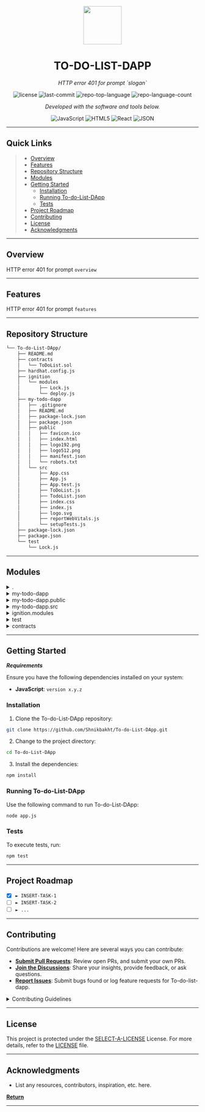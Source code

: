 <p align="center">
  <img src="https://cdn-icons-png.flaticon.com/512/6295/6295417.png" width="100" />
</p>
<p align="center">
    <h1 align="center">TO-DO-LIST-DAPP</h1>
</p>
<p align="center">
    <em>HTTP error 401 for prompt `slogan`</em>
</p>
<p align="center">
	<img src="https://img.shields.io/github/license/Shnikbakht/To-do-List-DApp.git?style=flat&color=0080ff" alt="license">
	<img src="https://img.shields.io/github/last-commit/Shnikbakht/To-do-List-DApp.git?style=flat&logo=git&logoColor=white&color=0080ff" alt="last-commit">
	<img src="https://img.shields.io/github/languages/top/Shnikbakht/To-do-List-DApp.git?style=flat&color=0080ff" alt="repo-top-language">
	<img src="https://img.shields.io/github/languages/count/Shnikbakht/To-do-List-DApp.git?style=flat&color=0080ff" alt="repo-language-count">
<p>
<p align="center">
		<em>Developed with the software and tools below.</em>
</p>
<p align="center">
	<img src="https://img.shields.io/badge/JavaScript-F7DF1E.svg?style=flat&logo=JavaScript&logoColor=black" alt="JavaScript">
	<img src="https://img.shields.io/badge/HTML5-E34F26.svg?style=flat&logo=HTML5&logoColor=white" alt="HTML5">
	<img src="https://img.shields.io/badge/React-61DAFB.svg?style=flat&logo=React&logoColor=black" alt="React">
	<img src="https://img.shields.io/badge/JSON-000000.svg?style=flat&logo=JSON&logoColor=white" alt="JSON">
</p>
<hr>

##  Quick Links

> - [ Overview](#-overview)
> - [ Features](#-features)
> - [ Repository Structure](#-repository-structure)
> - [ Modules](#-modules)
> - [ Getting Started](#-getting-started)
>   - [ Installation](#-installation)
>   - [ Running To-do-List-DApp](#-running-To-do-List-DApp)
>   - [ Tests](#-tests)
> - [ Project Roadmap](#-project-roadmap)
> - [ Contributing](#-contributing)
> - [ License](#-license)
> - [ Acknowledgments](#-acknowledgments)

---

##  Overview

HTTP error 401 for prompt `overview`

---

##  Features

HTTP error 401 for prompt `features`

---

##  Repository Structure

```sh
└── To-do-List-DApp/
    ├── README.md
    ├── contracts
    │   └── ToDoList.sol
    ├── hardhat.config.js
    ├── ignition
    │   └── modules
    │       ├── Lock.js
    │       └── deploy.js
    ├── my-todo-dapp
    │   ├── .gitignore
    │   ├── README.md
    │   ├── package-lock.json
    │   ├── package.json
    │   ├── public
    │   │   ├── favicon.ico
    │   │   ├── index.html
    │   │   ├── logo192.png
    │   │   ├── logo512.png
    │   │   ├── manifest.json
    │   │   └── robots.txt
    │   └── src
    │       ├── App.css
    │       ├── App.js
    │       ├── App.test.js
    │       ├── ToDoList.js
    │       ├── TodoList.json
    │       ├── index.css
    │       ├── index.js
    │       ├── logo.svg
    │       ├── reportWebVitals.js
    │       └── setupTests.js
    ├── package-lock.json
    ├── package.json
    └── test
        └── Lock.js
```

---

##  Modules

<details closed><summary>.</summary>

| File                                                                                                 | Summary                                       |
| ---                                                                                                  | ---                                           |
| [package.json](https://github.com/Shnikbakht/To-do-List-DApp.git/blob/master/package.json)           | HTTP error 401 for prompt `package.json`      |
| [hardhat.config.js](https://github.com/Shnikbakht/To-do-List-DApp.git/blob/master/hardhat.config.js) | HTTP error 401 for prompt `hardhat.config.js` |
| [package-lock.json](https://github.com/Shnikbakht/To-do-List-DApp.git/blob/master/package-lock.json) | HTTP error 401 for prompt `package-lock.json` |

</details>

<details closed><summary>my-todo-dapp</summary>

| File                                                                                                              | Summary                                                    |
| ---                                                                                                               | ---                                                        |
| [package.json](https://github.com/Shnikbakht/To-do-List-DApp.git/blob/master/my-todo-dapp/package.json)           | HTTP error 401 for prompt `my-todo-dapp/package.json`      |
| [package-lock.json](https://github.com/Shnikbakht/To-do-List-DApp.git/blob/master/my-todo-dapp/package-lock.json) | HTTP error 401 for prompt `my-todo-dapp/package-lock.json` |

</details>

<details closed><summary>my-todo-dapp.public</summary>

| File                                                                                                             | Summary                                                       |
| ---                                                                                                              | ---                                                           |
| [index.html](https://github.com/Shnikbakht/To-do-List-DApp.git/blob/master/my-todo-dapp/public/index.html)       | HTTP error 401 for prompt `my-todo-dapp/public/index.html`    |
| [manifest.json](https://github.com/Shnikbakht/To-do-List-DApp.git/blob/master/my-todo-dapp/public/manifest.json) | HTTP error 401 for prompt `my-todo-dapp/public/manifest.json` |
| [robots.txt](https://github.com/Shnikbakht/To-do-List-DApp.git/blob/master/my-todo-dapp/public/robots.txt)       | HTTP error 401 for prompt `my-todo-dapp/public/robots.txt`    |

</details>

<details closed><summary>my-todo-dapp.src</summary>

| File                                                                                                                    | Summary                                                         |
| ---                                                                                                                     | ---                                                             |
| [reportWebVitals.js](https://github.com/Shnikbakht/To-do-List-DApp.git/blob/master/my-todo-dapp/src/reportWebVitals.js) | HTTP error 401 for prompt `my-todo-dapp/src/reportWebVitals.js` |
| [App.test.js](https://github.com/Shnikbakht/To-do-List-DApp.git/blob/master/my-todo-dapp/src/App.test.js)               | HTTP error 401 for prompt `my-todo-dapp/src/App.test.js`        |
| [setupTests.js](https://github.com/Shnikbakht/To-do-List-DApp.git/blob/master/my-todo-dapp/src/setupTests.js)           | HTTP error 401 for prompt `my-todo-dapp/src/setupTests.js`      |
| [ToDoList.js](https://github.com/Shnikbakht/To-do-List-DApp.git/blob/master/my-todo-dapp/src/ToDoList.js)               | HTTP error 401 for prompt `my-todo-dapp/src/ToDoList.js`        |
| [App.js](https://github.com/Shnikbakht/To-do-List-DApp.git/blob/master/my-todo-dapp/src/App.js)                         | HTTP error 401 for prompt `my-todo-dapp/src/App.js`             |
| [TodoList.json](https://github.com/Shnikbakht/To-do-List-DApp.git/blob/master/my-todo-dapp/src/TodoList.json)           | HTTP error 401 for prompt `my-todo-dapp/src/TodoList.json`      |
| [App.css](https://github.com/Shnikbakht/To-do-List-DApp.git/blob/master/my-todo-dapp/src/App.css)                       | Error generating text for prompt `my-todo-dapp/src/App.css`:    |
| [index.js](https://github.com/Shnikbakht/To-do-List-DApp.git/blob/master/my-todo-dapp/src/index.js)                     | HTTP error 401 for prompt `my-todo-dapp/src/index.js`           |
| [index.css](https://github.com/Shnikbakht/To-do-List-DApp.git/blob/master/my-todo-dapp/src/index.css)                   | HTTP error 401 for prompt `my-todo-dapp/src/index.css`          |

</details>

<details closed><summary>ignition.modules</summary>

| File                                                                                                  | Summary                                                |
| ---                                                                                                   | ---                                                    |
| [deploy.js](https://github.com/Shnikbakht/To-do-List-DApp.git/blob/master/ignition/modules/deploy.js) | HTTP error 401 for prompt `ignition/modules/deploy.js` |
| [Lock.js](https://github.com/Shnikbakht/To-do-List-DApp.git/blob/master/ignition/modules/Lock.js)     | HTTP error 401 for prompt `ignition/modules/Lock.js`   |

</details>

<details closed><summary>test</summary>

| File                                                                                  | Summary                                  |
| ---                                                                                   | ---                                      |
| [Lock.js](https://github.com/Shnikbakht/To-do-List-DApp.git/blob/master/test/Lock.js) | HTTP error 401 for prompt `test/Lock.js` |

</details>

<details closed><summary>contracts</summary>

| File                                                                                                 | Summary                                            |
| ---                                                                                                  | ---                                                |
| [ToDoList.sol](https://github.com/Shnikbakht/To-do-List-DApp.git/blob/master/contracts/ToDoList.sol) | HTTP error 401 for prompt `contracts/ToDoList.sol` |

</details>

---

##  Getting Started

***Requirements***

Ensure you have the following dependencies installed on your system:

* **JavaScript**: `version x.y.z`

###  Installation

1. Clone the To-do-List-DApp repository:

```sh
git clone https://github.com/Shnikbakht/To-do-List-DApp.git
```

2. Change to the project directory:

```sh
cd To-do-List-DApp
```

3. Install the dependencies:

```sh
npm install
```

###  Running To-do-List-DApp

Use the following command to run To-do-List-DApp:

```sh
node app.js
```

###  Tests

To execute tests, run:

```sh
npm test
```

---

##  Project Roadmap

- [X] `► INSERT-TASK-1`
- [ ] `► INSERT-TASK-2`
- [ ] `► ...`

---

##  Contributing

Contributions are welcome! Here are several ways you can contribute:

- **[Submit Pull Requests](https://github.com/Shnikbakht/To-do-List-DApp.git/blob/main/CONTRIBUTING.md)**: Review open PRs, and submit your own PRs.
- **[Join the Discussions](https://github.com/Shnikbakht/To-do-List-DApp.git/discussions)**: Share your insights, provide feedback, or ask questions.
- **[Report Issues](https://github.com/Shnikbakht/To-do-List-DApp.git/issues)**: Submit bugs found or log feature requests for To-do-list-dapp.

<details closed>
    <summary>Contributing Guidelines</summary>

1. **Fork the Repository**: Start by forking the project repository to your GitHub account.
2. **Clone Locally**: Clone the forked repository to your local machine using a Git client.
   ```sh
   git clone https://github.com/Shnikbakht/To-do-List-DApp.git
   ```
3. **Create a New Branch**: Always work on a new branch, giving it a descriptive name.
   ```sh
   git checkout -b new-feature-x
   ```
4. **Make Your Changes**: Develop and test your changes locally.
5. **Commit Your Changes**: Commit with a clear message describing your updates.
   ```sh
   git commit -m 'Implemented new feature x.'
   ```
6. **Push to GitHub**: Push the changes to your forked repository.
   ```sh
   git push origin new-feature-x
   ```
7. **Submit a Pull Request**: Create a PR against the original project repository. Clearly describe the changes and their motivations.

Once your PR is reviewed and approved, it will be merged into the main branch.

</details>

---

##  License

This project is protected under the [SELECT-A-LICENSE](https://choosealicense.com/licenses) License. For more details, refer to the [LICENSE](https://choosealicense.com/licenses/) file.

---

##  Acknowledgments

- List any resources, contributors, inspiration, etc. here.

[**Return**](#-quick-links)

---
